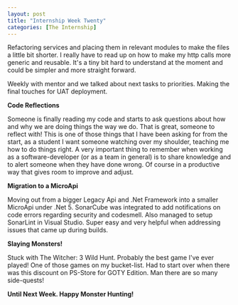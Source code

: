 ```yaml
---
layout: post
title: "Internship Week Twenty"
categories: [The Internship]
---
```


Refactoring services and placing them in relevant modules to make the files a little bit shorter.
I really have to read up on how to make my http calls more generic and reusable. It's a tiny bit hard to understand at the moment and could be simpler and more straight forward.

Weekly with mentor and we talked about next tasks to priorities. Making the final touches for UAT deployment.

**Code Reflections**

Someone is finally reading my code and starts to ask questions about how and why we are doing things the way we do. That is great, someone to reflect with!
This is one of those things that I have been asking for from the start, as a student I want someone watching over my shoulder, teaching me how to do things right.
A very important thing to remember when working as a software-developer (or as a team in general) is to share knowledge and to alert someone when they have done wrong. Of course in a productive way that gives room to improve and adjust.

**Migration to a MicroApi**

Moving out from a bigger Legacy Api and .Net Framework into a smaller MicroApi under .Net 5.
SonarCube was integrated to add notifications on code errors regarding security and codesmell. Also managed to setup SonarLint in Visual Studio. Super easy and very helpful when addressing issues that came up during builds.

**Slaying Monsters!**

Stuck with The Witcher: 3 Wild Hunt. Probably the best game I've ever played! One of those games on my bucket-list.
Had to start over when there was this discount on PS-Store for GOTY Edition. Man there are so many side-quests!

**Until Next Week. Happy Monster Hunting!**
